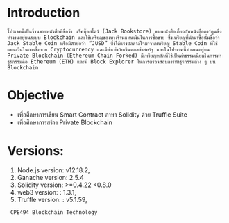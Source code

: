 
# Introduction
	โปรเจคนี้เป็นร้านขายหนังสือที่ชื่อว่า แจ็คบุ๊คสโตร์ (Jack Bookstore) ขายหนังสือเกี่ยวกับหนังสือการ์ตูนซึ่งทำงานอยู่บนระบบ Blockchain และใช้เหรียญของทางร้านแทนเงินในการซื้อขาย ซึ่งเหรียญที่นำมาซื้อนั้นชื่อว่า Jack Stable Coin หรือมีตัวย่อว่า “JUSD” ซึ่งได้แรงบัลดาลใจมาจากเหรียญ Stable Coin ที่ใช้แทนเงินในการซื้อขาย Cryptocurrency และมีค่าเท่ากับเงินดอลล่าสหรัฐ และในโปรเจคนี้ทำงานอยู่บน Private Blockchain (Ethereum Chain Forked) มีเหรียญหลักที่ใช้เป็นค่าธรรมเนียมในการทำธุรกรรมคือ Ethereum (ETH) และมี Block Explorer ในการตรวจสอบการทำธุรกรรมต่าง ๆ บน Blockchain 

# Objective
-	เพื่อศึกษาการเขียน Smart Contract ภาษา Solidity ด้วย Truffle Suite
-	เพื่อศึกษาการสร้าง Private Blockchain

# Versions:
1. Node.js version: v12.18.2,
2. Ganache version: 2.5.4
3. Solidity version: >=0.4.22 <0.8.0
4. web3 version: : 1.3.1,
5. Truffle version: : v5.1.59,

` CPE494 Blockchain Technology`
